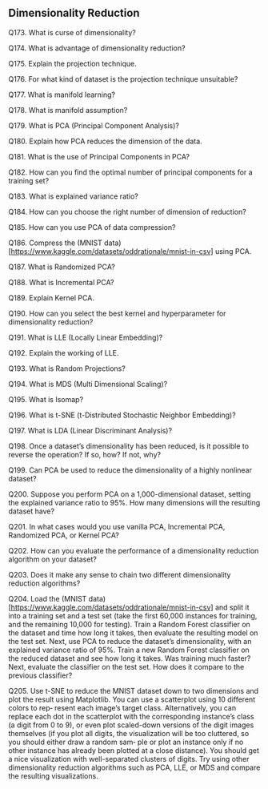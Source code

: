 ## Dimensionality Reduction

Q173. What is curse of dimensionality?

Q174. What is advantage of dimensionality reduction?

Q175. Explain the projection technique.

Q176. For what kind of dataset is the projection technique unsuitable?

Q177. What is manifold learning?

Q178. What is manifold assumption?

Q179. What is PCA (Principal Component Analysis)?

Q180. Explain how PCA reduces the dimension of the data.

Q181. What is the use of Principal Components in PCA?

Q182. How can you find the optimal number of principal components for a training set?

Q183. What is explained variance ratio?

Q184. How can you choose the right number of dimension of reduction?

Q185. How can you use PCA of data compression?

Q186. Compress the (MNIST data)[https://www.kaggle.com/datasets/oddrationale/mnist-in-csv] using PCA.

Q187. What is Randomized PCA?

Q188. What is Incremental PCA?

Q189. Explain Kernel PCA.

Q190. How can you select the best kernel and hyperparameter for dimensionality reduction?

Q191. What is LLE (Locally Linear Embedding)?

Q192. Explain the working of LLE.

Q193. What is Random Projections?

Q194. What is MDS (Multi Dimensional Scaling)?

Q195. What is Isomap?

Q196. What is t-SNE (t-Distributed Stochastic Neighbor Embedding)?

Q197. What is LDA (Linear Discriminant Analysis)?

Q198. Once a dataset’s dimensionality has been reduced, is it possible to reverse the
operation? If so, how? If not, why?

Q199. Can PCA be used to reduce the dimensionality of a highly nonlinear dataset?

Q200. Suppose you perform PCA on a 1,000-dimensional dataset, setting the explained
variance ratio to 95%. How many dimensions will the resulting dataset have?

Q201. In what cases would you use vanilla PCA, Incremental PCA, Randomized PCA,
or Kernel PCA?

Q202. How can you evaluate the performance of a dimensionality reduction algorithm
on your dataset?

Q203. Does it make any sense to chain two different dimensionality reduction algorithms?

Q204. Load the (MNIST data)[https://www.kaggle.com/datasets/oddrationale/mnist-in-csv] and split it into a training set and a test set (take the first 60,000 instances for training, and the remaining 10,000 for testing). Train a Random Forest classifier on the dataset and time how long it takes, then evaluate the resulting model on the test set. Next, use PCA to reduce the dataset’s dimensionality, with an explained variance ratio of 95%. Train a new Random Forest classifier on the reduced dataset and see how long it takes. Was training much faster? Next, evaluate the classifier on the test set. How does it compare to the previous classifier?

Q205. Use t-SNE to reduce the MNIST dataset down to two dimensions and plot the
result using Matplotlib. You can use a scatterplot using 10 different colors to rep‐
resent each image’s target class. Alternatively, you can replace each dot in the
scatterplot with the corresponding instance’s class (a digit from 0 to 9), or even
plot scaled-down versions of the digit images themselves (if you plot all digits,
the visualization will be too cluttered, so you should either draw a random sam‐
ple or plot an instance only if no other instance has already been plotted at a
close distance). You should get a nice visualization with well-separated clusters of
digits. Try using other dimensionality reduction algorithms such as PCA, LLE, or
MDS and compare the resulting visualizations.
